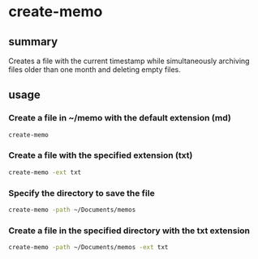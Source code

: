 # create-memo

## summary

Creates a file with the current timestamp while simultaneously archiving files older than one month and deleting empty files.

## usage

### Create a file in ~/memo with the default extension (md)

```sh
create-memo
```

### Create a file with the specified extension (txt)

```sh
create-memo -ext txt
```

### Specify the directory to save the file

```sh
create-memo -path ~/Documents/memos
```

### Create a file in the specified directory with the txt extension

```sh
create-memo -path ~/Documents/memos -ext txt
```
